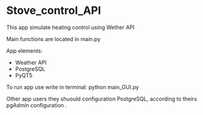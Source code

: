 # Stove_control_API

This app simulate heating control using Wether API

Main functions are located in main.py

App elements:

- Weather API
- PostgreSQL
- PyQT5

To run app use write in terminal: python main_GUI.py

Other app users they shuould configuration PostgreSQL, according to theirs pgAdmin configuration .
